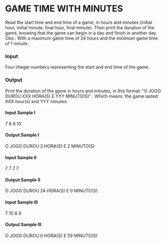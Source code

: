 # GAME TIME WITH MINUTES
Read the start time and end time of a game, in hours and minutes (initial hour, initial minute, final hour, final minute). Then print the duration of the game, knowing that the game can begin in a day and finish in another day
Obs.: With a maximum game time of 24 hours and the minimum game time of 1 minute.
### Input
Four integer numbers representing the start and end time of the game.
### Output
Print the duration of the game in hours and minutes, in this format: “O JOGO DUROU XXX HORA(S) E YYY MINUTO(S)” . Which means: the game lasted XXX hour(s) and YYY minutes.
#### Input Sample I
7 8 9 10
#### Output Sample I
O JOGO DUROU 2 HORA(S) E 2 MINUTO(S)
#### Input Sample II
7 7 7 7
#### Output Sample II
O JOGO DUROU 24 HORA(S) E 0 MINUTO(S)
#### Input Sample III
7 10 8 9
#### Output Sample III
O JOGO DUROU 0 HORA(S) E 59 MINUTO(S)
